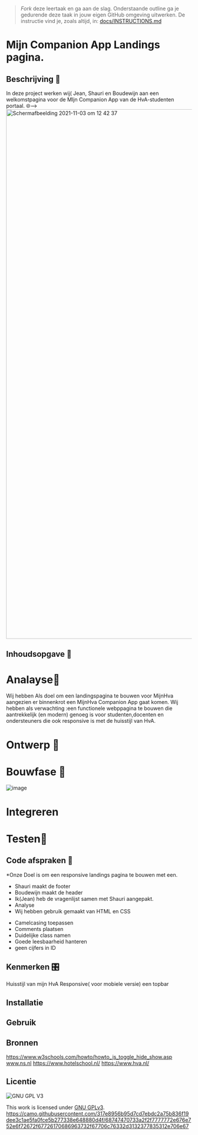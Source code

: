 > _Fork_ deze leertaak en ga aan de slag. Onderstaande outline ga je gedurende deze taak in jouw eigen GitHub omgeving uitwerken. De instructie vind je, zoals altijd, in: [docs/INSTRUCTIONS.md](docs/INSTRUCTIONS.md)

#  Mijn Companion App Landings pagina.

 
## Beschrijving 🧾
  In deze project werken wij( Jean, Shauri en Boudewijn aan een welkomstpagina voor de  MIjn Companion App van  de HvA-studenten portaal. 🌐-->
  <img width="1437" alt="Schermafbeelding 2021-11-03 om 12 42 37" src="https://user-images.githubusercontent.com/45170095/140054118-18eb1f23-2562-4a72-96fb-b624bb9af801.png">


## Inhoudsopgave 📖


# Analayse🔎
Wij hebben Als doel om een landingspagina te bouwen voor MijnHva aangezien er binnenkrot een MijnHva Companion App gaat komen. 
Wij hebben als verwachting :een functionele webppagina te bouwen die aantrekkelijk (en modern) genoeg is voor studenten,docenten en ondersteuners die ook responsive is met de huisstijl van HvA. 


# Ontwerp 🎨

# Bouwfase 👷
![image](https://user-images.githubusercontent.com/76013244/140656229-87e70e59-94e3-4119-81b8-03a8505d0cc9.png)

# Integreren

# Testen🚀

 


## Code afspraken 📔

*Onze Doel is om een responsive landings pagina te bouwen met een.
  * Shauri maakt de footer 
  * Boudewijn maakt de header 
  * Ik(Jean) heb de vragenlijst samen met Shauri aangepakt.
  * Analyse
  * Wij hebben gebruik gemaakt van HTML en CSS 

- Camelcasing toepassen
- Comments plaatsen
- Duidelijke class namen
- Goede leesbaarheid hanteren
- geen cijfers in ID

## Kenmerken 🎛️
Huisstijl van mijn HvA
Responsive( voor mobiele versie)
een topbar 


## Installatie

## Gebruik

## Bronnen
https://www.w3schools.com/howto/howto_js_toggle_hide_show.asp
www.ns.nl 
https://www.hotelschool.nl/
https://www.hva.nl/


## Licentie

![GNU GPL V3](https://www.gnu.org/graphics/gplv3-127x51.png)

This work is licensed under [GNU GPLv3](./LICENSE).
https://camo.githubusercontent.com/317e8956b95d7cd7ebdc2a75b836f19dee3c1ae5fa0fce5b277338e648880d4f/68747470733a2f2f7777772e676e752e6f72672f67726170686963732f67706c76332d3132377835312e706e67
